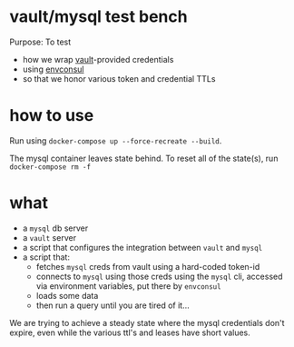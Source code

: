 # vault/mysql test bench

Purpose: To test 

 - how we wrap [vault](https://www.vaultproject.io/)-provided credentials
 - using [envconsul](https://github.com/hashicorp/envconsul)
 - so that we honor various token and credential TTLs

# how to use

Run using `docker-compose up --force-recreate --build`.

The mysql container leaves state behind. To reset all of the state(s), run `docker-compose rm -f`

# what

 - a `mysql` db server
 - a `vault` server
 - a script that configures the integration between `vault` and `mysql`
 - a script that:
 	- fetches `mysql` creds from vault using a hard-coded token-id
 	- connects to `mysql` using those creds using the `mysql` cli, accessed via environment variables, put there by `envconsul`
 	- loads some data
 	- then run a query until you are tired of it...

We are trying to achieve a steady state where the mysql credentials don't expire, even while the various ttl's and leases have short values.